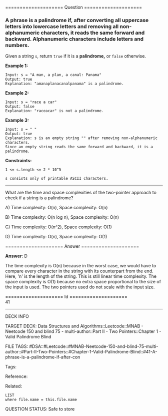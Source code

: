 ==================== Question ====================  

### A phrase is a **palindrome** if, after converting all uppercase letters into lowercase letters and removing all non-alphanumeric characters, it reads the same forward and backward. Alphanumeric characters include letters and numbers.

Given a string `s`, return `true` if it is a **palindrome,** or `false` otherwise.

**Example 1:**

<!-- codeblock-start -->
<pre><code>Input: s = "A man, a plan, a canal: Panama"
Output: true
Explanation: "amanaplanacanalpanama" is a palindrome.
</code></pre>
<!-- codeblock-end -->

**Example 2:**

<!-- codeblock-start -->
<pre><code>Input: s = "race a car"
Output: false
Explanation: "raceacar" is not a palindrome.
</code></pre>
<!-- codeblock-end -->

**Example 3:**

<!-- codeblock-start -->
<pre><code>Input: s = " "
Output: true
Explanation: s is an empty string "" after removing non-alphanumeric characters.
Since an empty string reads the same forward and backward, it is a palindrome.
</code></pre>
<!-- codeblock-end -->

**Constraints:**

`1 <= s.length <= 2 * 10^5`

`s consists only of printable ASCII characters.`

---

What are the time and space complexities of the two-pointer approach to check if a string is a palindrome?

A) Time complexity: O(n), Space complexity: O(n)

B) Time complexity: O(n log n), Space complexity: O(n)

C) Time complexity: O(n^2), Space complexity: O(1)

D) Time complexity: O(n), Space complexity: O(1)  

==================== Answer ====================  

**Answer**: D

The time complexity is O(n) because in the worst case, we would have to compare every character in the string with its counterpart from the end. Here, 'n' is the length of the string. This is still linear time complexity. The space complexity is O(1) because no extra space proportional to the size of the input is used. The two pointers used do not scale with the input size.

==================== Id ====================  
41

---

DECK INFO

TARGET DECK: Data Structures and Algorithms::Leetcode::MNAB - Neetcode 150 and blind 75 - multi-author::Part II - Two Pointers::Chapter 1 - Valid Palindrome Blind

FILE TAGS: #DSA::#Leetcode::#MNAB-Neetcode-150-and-blind-75-multi-author::#Part-II-Two-Pointers::#Chapter-1-Valid-Palindrome-Blind::#41-A-phrase-is-a-palindrome-if-after-con

Tags:

Reference:

Related:

```dataview
LIST
where file.name = this.file.name
```
QUESTION STATUS: Safe to store
